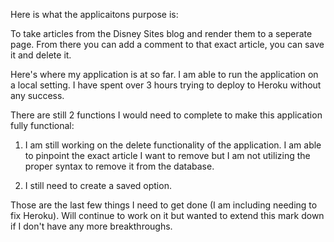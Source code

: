 Here is what the applicaitons purpose is:

To take articles from the Disney Sites blog and render them to a seperate page.  From there you can add a comment to that exact article, you can save it and delete it.

Here's where my application is at so far.  I am able to run the application on a local setting.  I have spent over 3 hours trying to deploy to Heroku without any success.

There are still 2 functions I would need to complete to make this application fully functional:

1) I am still working on the delete functionality of the application.  I am able to pinpoint the exact article I want to remove but I am not utilizing the proper syntax to remove it from the database.

2) I still need to create a saved option.

Those are the last few things I need to get done (I am including needing to fix Heroku).  Will continue to work on it but wanted to extend this mark down if I don't have any more breakthroughs.
